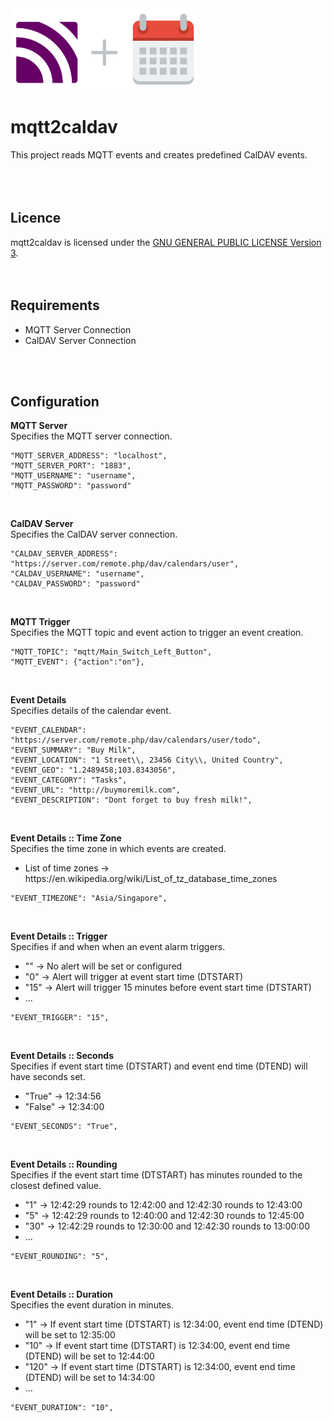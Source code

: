 <img src="mqtt2caldav.png" width="300" height="131">  

# mqtt2caldav  
This project reads MQTT events and creates predefined CalDAV events.  
<br />
<br />
<br />



## Licence 
mqtt2caldav is licensed under the [GNU GENERAL PUBLIC LICENSE Version 3](https://github.com/107208579/mqtt2caldav/blob/main/LICENSE.gpl).
<br />
<br />
<br />



## Requirements  
* MQTT Server Connection
* CalDAV Server Connection
<br />
<br />


## Configuration  
**MQTT Server**  
Specifies the MQTT server connection.
```
"MQTT_SERVER_ADDRESS": "localhost",
"MQTT_SERVER_PORT": "1883",
"MQTT_USERNAME": "username",
"MQTT_PASSWORD": "password"
 ```
<br />


**CalDAV Server**  
Specifies the CalDAV server connection.
```
"CALDAV_SERVER_ADDRESS": "https://server.com/remote.php/dav/calendars/user",
"CALDAV_USERNAME": "username",
"CALDAV_PASSWORD": "password"
 ```
<br />


**MQTT Trigger**   
Specifies the MQTT topic and event action to trigger an event creation.
```
"MQTT_TOPIC": "mqtt/Main_Switch_Left_Button",
"MQTT_EVENT": {"action":"on"},
```
<br />


**Event Details**  
Specifies details of the calendar event.
```
"EVENT_CALENDAR": "https://server.com/remote.php/dav/calendars/user/todo",
"EVENT_SUMMARY": "Buy Milk",
"EVENT_LOCATION": "1 Street\\, 23456 City\\, United Country",
"EVENT_GEO": "1.2489458;103.8343056",
"EVENT_CATEGORY": "Tasks",
"EVENT_URL": "http://buymoremilk.com",
"EVENT_DESCRIPTION": "Dont forget to buy fresh milk!",
```
<br />


**Event Details :: Time Zone**  
Specifies the time zone in which events are created.
* List of time zones → https://<span></span>en.wikipedia.org/wiki/List_of_tz_database_time_zones
```
"EVENT_TIMEZONE": "Asia/Singapore",
```
<br />
 
 
**Event Details :: Trigger**  
Specifies if and when when an event alarm triggers.  
* "" → No alert will be set or configured  
* "0" → Alert will trigger at event start time (DTSTART)  
* "15" → Alert will trigger 15 minutes before event start time (DTSTART)  
* ...
```
"EVENT_TRIGGER": "15",
```
<br />


**Event Details :: Seconds**  
Specifies if event start time (DTSTART) and event end time (DTEND) will have seconds set.  
* "True" → 12:34:56  
* "False" → 12:34:00   
```
"EVENT_SECONDS": "True",
```
<br />


**Event Details :: Rounding**  
Specifies if the event start time (DTSTART) has minutes rounded to the closest defined value.
* "1" → 12:42:29 rounds to 12:42:00 and 12:42:30 rounds to 12:43:00
* "5" → 12:42:29 rounds to 12:40:00 and 12:42:30 rounds to 12:45:00 
* "30" → 12:42:29 rounds to 12:30:00 and 12:42:30 rounds to 13:00:00
* ...
```
"EVENT_ROUNDING": "5",
```
<br />


**Event Details :: Duration**  
Specifies the event duration in minutes.
* "1" → If event start time (DTSTART) is 12:34:00, event end time (DTEND) will be set to 12:35:00
* "10" → If event start time (DTSTART) is 12:34:00, event end time (DTEND) will be set to 12:44:00
* "120" → If event start time (DTSTART) is 12:34:00, event end time (DTEND) will be set to 14:34:00
* ...
```
"EVENT_DURATION": "10",
```
<br />
